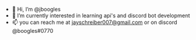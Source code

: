 - 👋 Hi, I’m @jboogles
- 👀 I’m currently interested in learning api's and discord bot development
- 📫 you can reach me at jayschreiber007@gmail.com or on discord @boogles#0770

<!---
jboogles/jboogles is a ✨ special ✨ repository because its `README.md` (this file) appears on your GitHub profile.
You can click the Preview link to take a look at your changes.
--->
